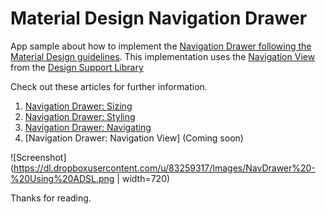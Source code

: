 # Material Design Navigation Drawer

App sample about how to implement the [Navigation Drawer following the Material Design guidelines](https://goo.gl/qpKNsR).
This implementation uses the [Navigation View](https://goo.gl/XwIo9D) from the [Design Support Library](http://goo.gl/GgLTjB)

Check out these articles for further information.

1. [Navigation Drawer: Sizing](http://goo.gl/Zc3kMT)
2. [Navigation Drawer: Styling](http://goo.gl/rTS3MF)
3. [Navigation Drawer: Navigating](https://goo.gl/wjT568)
4. [Navigation Drawer: Navigation View] (Coming soon)

![Screenshot](https://dl.dropboxusercontent.com/u/83259317/Images/NavDrawer%20-%20Using%20ADSL.png | width=720)

Thanks for reading.
